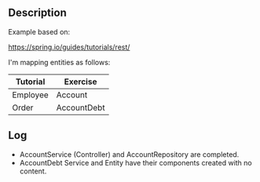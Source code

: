 
## Description
Example based on:

https://spring.io/guides/tutorials/rest/

I'm mapping entities as follows:

| Tutorial | Exercise    |
|----------|------------ |
| Employee | Account     |
|  Order   | AccountDebt |


## Log

- AccountService (Controller) and AccountRepository are completed.
- AccountDebt Service and Entity have their components created with no content.



